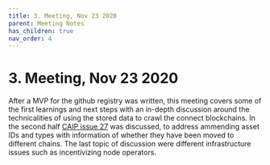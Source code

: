 ```yaml
---
title: 3. Meeting, Nov 23 2020
parent: Meeting Notes
has_children: true
nav_order: 4
---
```


# 3. Meeting, Nov 23 2020

After a MVP for the github registry was written, this meeting covers some of the first learnings and next steps with an in-depth discussion around the technicalities of using the stored data to crawl the connect blockchains.
In the second half [CAIP issue 27](https://github.com/ChainAgnostic/CAIPs/issues/27) was discussed, to address ammending asset IDs and types with information of whether they have been moved to different chains.
The last topic of discussion were different infrastructure issues such as incentivizing node operators.